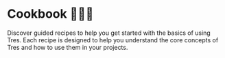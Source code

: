 # Cookbook 🍳🧑‍🍳

Discover guided recipes to help you get started with the basics of using Tres. Each recipe is designed to help you understand the core concepts of Tres and how to use them in your projects.

<Cookbook />